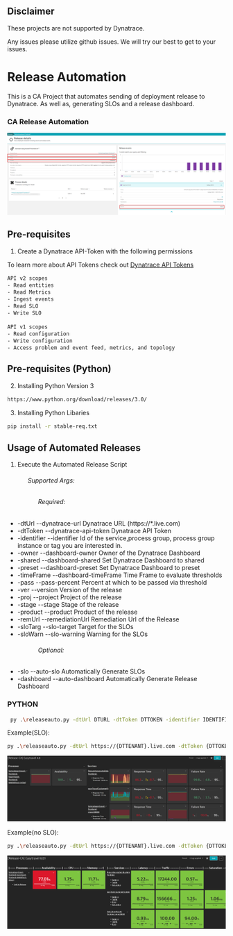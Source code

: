 ## Disclaimer
These projects are not supported by Dynatrace. 

Any issues please utilize github issues. 
We will try our best to get to your issues.

# Release Automation

This is a CA Project that automates sending of deployment release to Dynatrace. As well as, generating SLOs and a release dashboard.

### CA Release Automation
![](./image/release.png)


## Pre-requisites 
1. Create a Dynatrace API-Token with the following permissions

To learn more about API Tokens check out [Dynatrace API Tokens](https://www.dynatrace.com/support/help/dynatrace-api/basics/dynatrace-api-authentication)

```
API v2 scopes
- Read entities
- Read Metrics
- Ingest events
- Read SLO
- Write SLO

API v1 scopes
- Read configuration
- Write configuration
- Access problem and event feed, metrics, and topology
```
## Pre-requisites (Python)

2. Installing Python Version 3

```bash
https://www.python.org/download/releases/3.0/
```

3. Installing Python Libaries
```bash
pip install -r stable-req.txt
```

## Usage of Automated Releases

1. Execute the Automated Release Script
###### &nbsp;&nbsp;&nbsp;&nbsp;&nbsp;&nbsp;&nbsp;&nbsp;&nbsp;&nbsp;&nbsp;&nbsp;Supported Args:
###### &nbsp;&nbsp;&nbsp;&nbsp;&nbsp;&nbsp;&nbsp;&nbsp;&nbsp;&nbsp;&nbsp;&nbsp;&nbsp;&nbsp;&nbsp;&nbsp;&nbsp;&nbsp;Required:
-  -dtUrl  --dynatrace-url Dynatrace URL (https://*.live.com)
-  -dtToken  --dynatrace-api-token Dynatrace API Token
-  -identifier  --identifier Id of the service,process group, process group instance or tag you are interested in.
-  -owner  --dashboard-owner  Owner of the Dynatrace Dashboard
-  -shared  --dashboard-shared  Set Dynatrace Dashboard to shared
-  -preset  --dashboard-preset  Set Dynatrace Dashboard to preset
-  -timeFrame  --dashboard-timeFrame Time Frame to evaluate thresholds
-  -pass --pass-percent Percent at which to be passed via threshold
-  -ver --version Version of the release
-  -proj --project Project of the release
-  -stage --stage Stage of the release
-  -product --product Product of the release
-  -remUrl --remediationUrl Remediation Url of the Release
-  -sloTarg --slo-target Target for the SLOs
-  -sloWarn --slo-warning Warning for the SLOs

###### &nbsp;&nbsp;&nbsp;&nbsp;&nbsp;&nbsp;&nbsp;&nbsp;&nbsp;&nbsp;&nbsp;&nbsp;&nbsp;&nbsp;&nbsp;&nbsp;&nbsp;&nbsp;Optional:
-  -slo --auto-slo Automatically Generate SLOs
-  -dashboard --auto-dashboard Automatically Generate Release Dashboard

### PYTHON
```bash
 py .\releaseauto.py -dtUrl DTURL -dtToken DTTOKEN -identifier IDENTIFIER -ver VERSION -proj PROJECT -remUrl https://url.com -owner OWNER -shared SHARED -preset PRESET -timeFrame TIMEFRAME -pass PASS -slo -dashboard    
 ```

 Example(SLO):
 ```bash
 py .\releaseauto.py -dtUrl https://{DTTENANT}.live.com -dtToken {DTTOKEN} -identifier [Kubernetes]app:easytravel-frontend -ver 6.0.0 -proj Easytravel -product Frontend -stage prod -remUrl https://url.com -owner {DTUSERNAME} -shared true -preset true -timeFrame now-1d -pass 50 -sloTarg 95 -sloWarn 97.5 -slo -dashboard
 ```
 
 ![](./image/dashboard.png)

  Example(no SLO):
 ```bash
 py .\releaseauto.py -dtUrl https://{DTTENANT}.live.com -dtToken {DTTOKEN} -identifier [Kubernetes]app:easytravel-frontend -ver 6.0.0 -proj Easytravel -product Frontend -stage prod -remUrl https://url.com -owner {DTUSERNAME} -shared true -preset true -timeFrame now-1d -pass 50 -dashboard
 ```

 ![](./image/dashboardNoSlo.png)